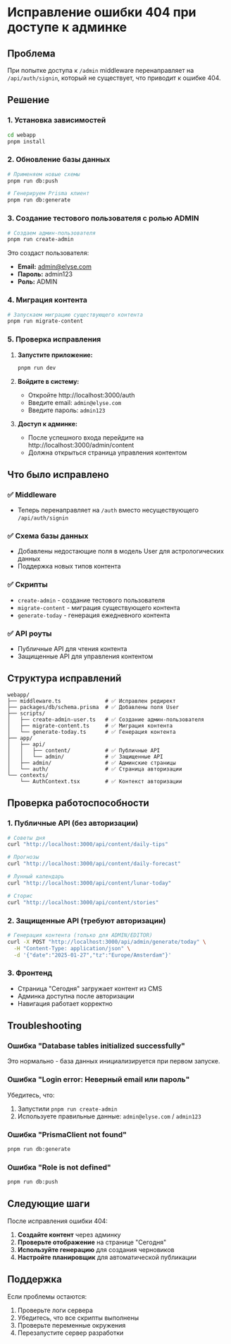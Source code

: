# Исправление ошибки 404 при доступе к админке

## Проблема
При попытке доступа к `/admin` middleware перенаправляет на `/api/auth/signin`, который не существует, что приводит к ошибке 404.

## Решение

### 1. Установка зависимостей
```bash
cd webapp
pnpm install
```

### 2. Обновление базы данных
```bash
# Применяем новые схемы
pnpm run db:push

# Генерируем Prisma клиент
pnpm run db:generate
```

### 3. Создание тестового пользователя с ролью ADMIN
```bash
# Создаем админ-пользователя
pnpm run create-admin
```

Это создаст пользователя:
- **Email:** admin@elyse.com
- **Пароль:** admin123
- **Роль:** ADMIN

### 4. Миграция контента
```bash
# Запускаем миграцию существующего контента
pnpm run migrate-content
```

### 5. Проверка исправления

1. **Запустите приложение:**
   ```bash
   pnpm run dev
   ```

2. **Войдите в систему:**
   - Откройте http://localhost:3000/auth
   - Введите email: `admin@elyse.com`
   - Введите пароль: `admin123`

3. **Доступ к админке:**
   - После успешного входа перейдите на http://localhost:3000/admin/content
   - Должна открыться страница управления контентом

## Что было исправлено

### ✅ Middleware
- Теперь перенаправляет на `/auth` вместо несуществующего `/api/auth/signin`

### ✅ Схема базы данных
- Добавлены недостающие поля в модель User для астрологических данных
- Поддержка новых типов контента

### ✅ Скрипты
- `create-admin` - создание тестового пользователя
- `migrate-content` - миграция существующего контента
- `generate-today` - генерация ежедневного контента

### ✅ API роуты
- Публичные API для чтения контента
- Защищенные API для управления контентом

## Структура исправлений

```
webapp/
├── middleware.ts              # ✅ Исправлен редирект
├── packages/db/schema.prisma  # ✅ Добавлены поля User
├── scripts/
│   ├── create-admin-user.ts   # ✅ Создание админ-пользователя
│   ├── migrate-content.ts     # ✅ Миграция контента
│   └── generate-today.ts      # ✅ Генерация контента
├── app/
│   ├── api/
│   │   ├── content/           # ✅ Публичные API
│   │   └── admin/             # ✅ Защищенные API
│   ├── admin/                 # ✅ Админские страницы
│   └── auth/                  # ✅ Страница авторизации
└── contexts/
    └── AuthContext.tsx        # ✅ Контекст авторизации
```

## Проверка работоспособности

### 1. Публичные API (без авторизации)
```bash
# Советы дня
curl "http://localhost:3000/api/content/daily-tips"

# Прогнозы
curl "http://localhost:3000/api/content/daily-forecast"

# Лунный календарь
curl "http://localhost:3000/api/content/lunar-today"

# Сторис
curl "http://localhost:3000/api/content/stories"
```

### 2. Защищенные API (требуют авторизации)
```bash
# Генерация контента (только для ADMIN/EDITOR)
curl -X POST "http://localhost:3000/api/admin/generate/today" \
  -H "Content-Type: application/json" \
  -d '{"date":"2025-01-27","tz":"Europe/Amsterdam"}'
```

### 3. Фронтенд
- Страница "Сегодня" загружает контент из CMS
- Админка доступна после авторизации
- Навигация работает корректно

## Troubleshooting

### Ошибка "Database tables initialized successfully"
Это нормально - база данных инициализируется при первом запуске.

### Ошибка "Login error: Неверный email или пароль"
Убедитесь, что:
1. Запустили `pnpm run create-admin`
2. Используете правильные данные: `admin@elyse.com` / `admin123`

### Ошибка "PrismaClient not found"
```bash
pnpm run db:generate
```

### Ошибка "Role is not defined"
```bash
pnpm run db:push
```

## Следующие шаги

После исправления ошибки 404:

1. **Создайте контент** через админку
2. **Проверьте отображение** на странице "Сегодня"
3. **Используйте генерацию** для создания черновиков
4. **Настройте планировщик** для автоматической публикации

## Поддержка

Если проблемы остаются:
1. Проверьте логи сервера
2. Убедитесь, что все скрипты выполнены
3. Проверьте переменные окружения
4. Перезапустите сервер разработки




